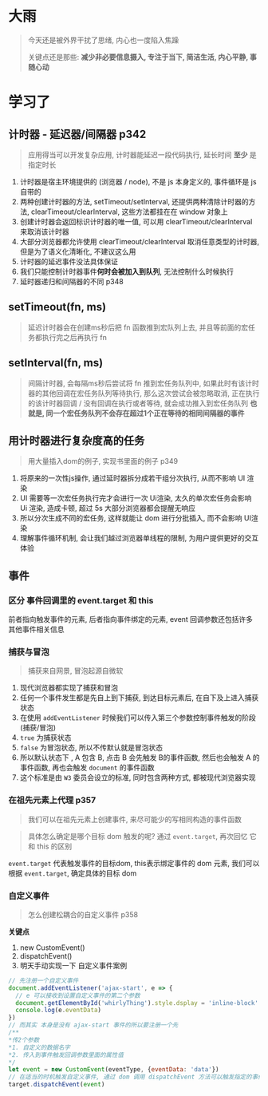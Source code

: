 # 大雨

> 今天还是被外界干扰了思绪, 内心也一度陷入焦躁
>
> 关键点还是那些: **减少非必要信息摄入, 专注于当下, 简洁生活, 内心平静, 事随心动**

# 学习了

## 计时器 - 延迟器/间隔器 p342

> 应用得当可以开发复杂应用, 计时器能延迟一段代码执行, 延长时间  **至少** 是指定时长

1. 计时器是宿主环境提供的 (浏览器 / node), 不是 js 本身定义的, 事件循环是 js 自带的
2. 两种创建计时器的方法, setTimeout/setInterval, 还提供两种清除计时器的方法, clearTimeout/clearInterval, 这些方法都挂在在 window 对象上
3. 创建计时器会返回标识计时器的唯一值, 可以用 clearTimeout/clearInterval 来取消该计时器
4. 大部分浏览器都允许使用 clearTimeout/clearInterval 取消任意类型的计时器, 但是为了语义化清晰化, 不建议这么用
5. 计时器的延迟事件没法具体保证
6. 我们只能控制计时器事件**何时会被加入到队列**, 无法控制什么时候执行
7. 延时器递归和间隔器的不同 p348



## setTimeout(fn, ms)

> 延迟计时器会在创建ms秒后把 fn 函数推到宏队列上去, 并且等前面的宏任务都执行完之后再执行 fn



## setInterval(fn, ms)

> 间隔计时器, 会每隔ms秒后尝试将 fn 推到宏任务队列中, 如果此时有该计时器的其他回调在宏任务队列等待执行, 那么这次尝试会被忽略取消, 正在执行的该计时器回调 / 没有回调在执行或者等待, 就会成功推入到宏任务队列 **也就是, 同一个宏任务队列不会存在超过1个正在等待的相同间隔器的事件**



## 用计时器进行复杂度高的任务

> 用大量插入dom的例子, 实现书里面的例子 p349

1. 将原来的一次性js操作, 通过延时器拆分成若干组分次执行, 从而不影响 UI 渲染
2. UI 需要等一次宏任务执行完才会进行一次 Ui渲染, 太久的单次宏任务会影响 Ui 渲染, 造成卡顿, 超过 5s 大部分浏览器都会提醒无响应
3. 所以分次生成不同的宏任务, 这样就能让 dom 进行分批插入, 而不会影响 UI渲染
4. 理解事件循环机制, 会让我们越过浏览器单线程的限制, 为用户提供更好的交互体验



## 事件

### 区分 事件回调里的 event.target 和 this

前者指向触发事件的元素, 后者指向事件绑定的元素, event 回调参数还包括许多其他事件相关信息



### 捕获与冒泡

> 捕获来自网景, 冒泡起源自微软

1. 现代浏览器都实现了捕获和冒泡
2. 任何一个事件发生都是先自上到下捕获, 到达目标元素后, 在自下及上进入捕获状态
3. 在使用 `addEventListener` 时候我们可以传入第三个参数控制事件触发的阶段(捕获/冒泡)
4. `true` 为捕获状态
5. `false` 为冒泡状态, 所以不传默认就是冒泡状态
6. 所以默认状态下 , A 包含 B, 点击 B 会先触发 B的事件函数, 然后也会触发 A 的事件函数, 再也会触发 `document` 的事件函数
7. 这个标准是由 `W3` 委员会设立的标准, 同时包含两种方式, 都被现代浏览器实现



### 在祖先元素上代理 p357

> 我们可以在祖先元素上创建事件, 来尽可能少的写相同构造的事件函数

>  具体怎么确定是哪个目标 dom 触发的呢? 通过 `event.target`, 再次回忆 它 和 this 的区别

 `event.target` 代表触发事件的目标dom, this表示绑定事件的 dom 元素, 我们可以根据  `event.target`, 确定具体的目标 dom



### 自定义事件

> 怎么创建松耦合的自定义事件 p358

**关键点**

1. new CustomEvent()
2. dispatchEvent()
3. 明天手动实现一下 自定义事件案例

```js
// 先注册一个自定义事件    
document.addEventListener('ajax-start', e => {
  // e 可以接收到设置自定义事件的第二个参数
  document.getElementById('whirlyThing').style.dsplay = 'inline-block'
  console.log(e.eventData)
})
// 而其实 本身是没有 ajax-start 事件的所以要注册一个先
/**
*传2个参数
*1. 自定义的数据名字
*2. 传入到事件触发回调参数里面的属性值
*/
let event = new CustomEvent(eventType, {eventData: 'data'})
// 在适当的时机触发自定义事件, 通过 dom 调用 dispatchEvent 方法可以触发指定的事件
target.dispatchEvent(event)

```





